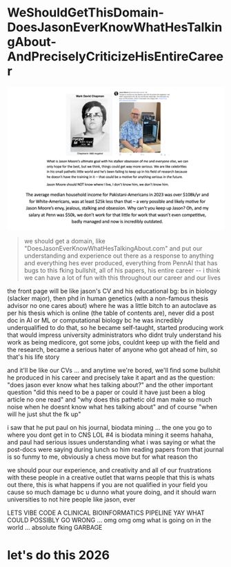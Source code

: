 # WeShouldGetThisDomain-DoesJasonEverKnowWhatHesTalkingAbout-AndPreciselyCriticizeHisEntireCareer

![img](calling-it-as-i-see-it-updated.png)

> we should get a domain, like "DoesJasonEverKnowWhatHesTalkingAbout.com" and put our understanding and experience out there as a response to anything and everything hes ever produced, everything from PennAI that has bugs to this fking bullshit, all of his papers, his entire career -- i think we can have a lot of fun with this throughout our career and our lives

the front page will be like jason's CV and his educational bg: bs in biology (slacker major), then phd in human genetics (with a non-famous thesis advisor no one cares about) where he was a little bitch to an autoclave as per his thesis which is online (the table of contents are), never did a post doc in AI or ML or computational biology bc he was incredibly underqualified to do that, so he became self-taught, started producing work that would impress university administrators who didnt truly understand his work as being medicore, got some jobs, couldnt keep up with the field and the research, became a serious hater of anyone who got ahead of him, so that's his life story

and it'll be like our CVs ... and anytime we're bored, we'll find some bullshit he produced in his career and precisely take it apart and as the question: "does jason ever know what hes talking about?" and the other important question "did this need to be a paper or could it have just been a blog article no one read" and "why does this pathetic old man make so much noise when he doesnt know what hes talking about" and of course "when will he just shut the fk up"

i saw that he put paul on his journal, biodata mining ... the one you go to where you dont get in to CNS LOL #4 is biodata mining it seems hahaha, and paul had serious issues understanding what i was saying or what the post-docs were saying during lunch so him reading papers from that journal is so funmy to me, obviously a chess move but for what reason tho

we should pour our experience, and creativity and all of our frustrations with these people in a creative outlet that warns people that this is whats out there, this is what happens if you are not qualified in your field you cause so much damage bc u dunno what youre doing, and it should warn universities to not hire people like jason, ever

LETS VIBE CODE A CLINICAL BIOINFORMATICS PIPELINE YAY WHAT COULD POSSIBLY GO WRONG ... omg omg omg what is going on in the world ... absolute fking GARBAGE

# let's do this 2026
